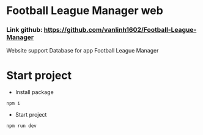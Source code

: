 # Football League Manager web
### Link github: https://github.com/vanlinh1602/Football-League-Manager
Website support Database for app Football League Manager

# Start project

- Install package

```
npm i
```

- Start project

```
npm run dev
```
